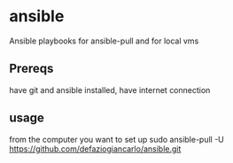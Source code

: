# ansible
Ansible playbooks for ansible-pull and for local vms

## Prereqs
have git and ansible installed, have internet connection

## usage
from the computer you want to set up
sudo ansible-pull -U https://github.com/defaziogiancarlo/ansible.git
